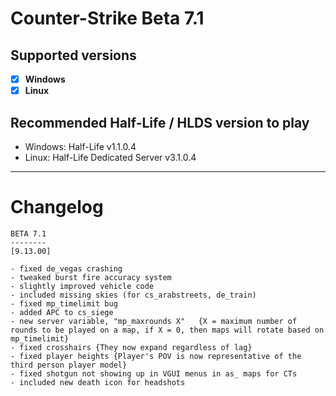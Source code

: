 # Counter-Strike Beta 7.1

## Supported versions
- [x] **Windows**
- [x] **Linux**

## Recommended Half-Life / HLDS version to play
- Windows: Half-Life v1.1.0.4 
- Linux: Half-Life Dedicated Server v3.1.0.4
_____

# Changelog

```
BETA 7.1
--------
[9.13.00]

- fixed de_vegas crashing
- tweaked burst fire accuracy system
- slightly improved vehicle code
- included missing skies (for cs_arabstreets, de_train)
- fixed mp_timelimit bug
- added APC to cs_siege
- new server variable, "mp_maxrounds X"   {X = maximum number of rounds to be played on a map, if X = 0, then maps will rotate based on mp_timelimit}
- fixed crosshairs {They now expand regardless of lag}
- fixed player heights {Player's POV is now representative of the third person player model}
- fixed shotgun not showing up in VGUI menus in as_ maps for CTs
- included new death icon for headshots
```